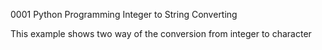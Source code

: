 
0001 Python Programming Integer to String Converting

This example shows two way of the conversion from integer to character 

